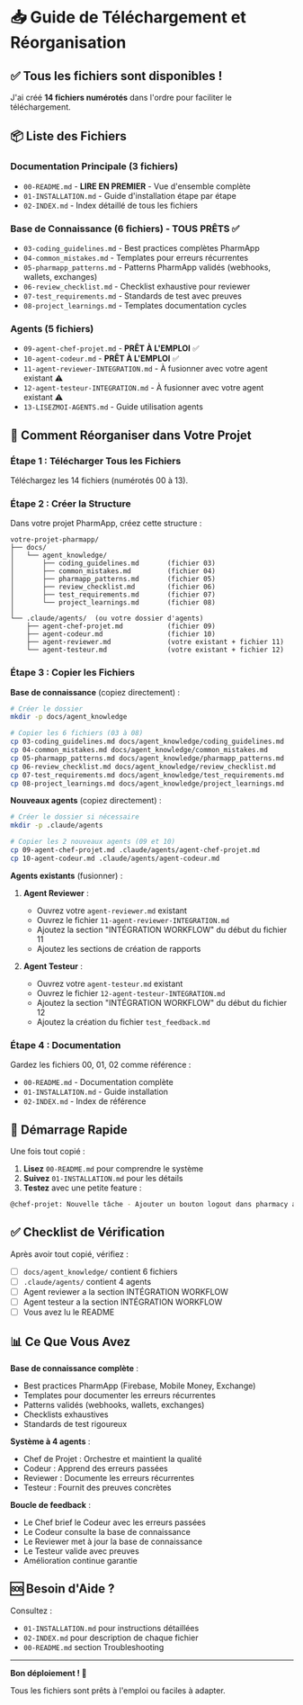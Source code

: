 # 📥 Guide de Téléchargement et Réorganisation

## ✅ Tous les fichiers sont disponibles !

J'ai créé **14 fichiers numérotés** dans l'ordre pour faciliter le téléchargement.

## 📦 Liste des Fichiers

### Documentation Principale (3 fichiers)
- `00-README.md` - **LIRE EN PREMIER** - Vue d'ensemble complète
- `01-INSTALLATION.md` - Guide d'installation étape par étape
- `02-INDEX.md` - Index détaillé de tous les fichiers

### Base de Connaissance (6 fichiers) - TOUS PRÊTS ✅
- `03-coding_guidelines.md` - Best practices complètes PharmApp
- `04-common_mistakes.md` - Templates pour erreurs récurrentes
- `05-pharmapp_patterns.md` - Patterns PharmApp validés (webhooks, wallets, exchanges)
- `06-review_checklist.md` - Checklist exhaustive pour reviewer
- `07-test_requirements.md` - Standards de test avec preuves
- `08-project_learnings.md` - Templates documentation cycles

### Agents (5 fichiers)
- `09-agent-chef-projet.md` - **PRÊT À L'EMPLOI** ✅
- `10-agent-codeur.md` - **PRÊT À L'EMPLOI** ✅
- `11-agent-reviewer-INTEGRATION.md` - À fusionner avec votre agent existant ⚠️
- `12-agent-testeur-INTEGRATION.md` - À fusionner avec votre agent existant ⚠️
- `13-LISEZMOI-AGENTS.md` - Guide utilisation agents

## 🔧 Comment Réorganiser dans Votre Projet

### Étape 1 : Télécharger Tous les Fichiers

Téléchargez les 14 fichiers (numérotés 00 à 13).

### Étape 2 : Créer la Structure

Dans votre projet PharmApp, créez cette structure :

```
votre-projet-pharmapp/
├── docs/
│   └── agent_knowledge/
│       ├── coding_guidelines.md       (fichier 03)
│       ├── common_mistakes.md         (fichier 04)
│       ├── pharmapp_patterns.md       (fichier 05)
│       ├── review_checklist.md        (fichier 06)
│       ├── test_requirements.md       (fichier 07)
│       └── project_learnings.md       (fichier 08)
│
└── .claude/agents/  (ou votre dossier d'agents)
    ├── agent-chef-projet.md           (fichier 09)
    ├── agent-codeur.md                (fichier 10)
    ├── agent-reviewer.md              (votre existant + fichier 11)
    └── agent-testeur.md               (votre existant + fichier 12)
```

### Étape 3 : Copier les Fichiers

**Base de connaissance** (copiez directement) :
```bash
# Créer le dossier
mkdir -p docs/agent_knowledge

# Copier les 6 fichiers (03 à 08)
cp 03-coding_guidelines.md docs/agent_knowledge/coding_guidelines.md
cp 04-common_mistakes.md docs/agent_knowledge/common_mistakes.md
cp 05-pharmapp_patterns.md docs/agent_knowledge/pharmapp_patterns.md
cp 06-review_checklist.md docs/agent_knowledge/review_checklist.md
cp 07-test_requirements.md docs/agent_knowledge/test_requirements.md
cp 08-project_learnings.md docs/agent_knowledge/project_learnings.md
```

**Nouveaux agents** (copiez directement) :
```bash
# Créer le dossier si nécessaire
mkdir -p .claude/agents

# Copier les 2 nouveaux agents (09 et 10)
cp 09-agent-chef-projet.md .claude/agents/agent-chef-projet.md
cp 10-agent-codeur.md .claude/agents/agent-codeur.md
```

**Agents existants** (fusionner) :
1. **Agent Reviewer** :
   - Ouvrez votre `agent-reviewer.md` existant
   - Ouvrez le fichier `11-agent-reviewer-INTEGRATION.md`
   - Ajoutez la section "INTÉGRATION WORKFLOW" du début du fichier 11
   - Ajoutez les sections de création de rapports

2. **Agent Testeur** :
   - Ouvrez votre `agent-testeur.md` existant
   - Ouvrez le fichier `12-agent-testeur-INTEGRATION.md`
   - Ajoutez la section "INTÉGRATION WORKFLOW" du début du fichier 12
   - Ajoutez la création du fichier `test_feedback.md`

### Étape 4 : Documentation

Gardez les fichiers 00, 01, 02 comme référence :
- `00-README.md` - Documentation complète
- `01-INSTALLATION.md` - Guide installation
- `02-INDEX.md` - Index de référence

## 🚀 Démarrage Rapide

Une fois tout copié :

1. **Lisez** `00-README.md` pour comprendre le système
2. **Suivez** `01-INSTALLATION.md` pour les détails
3. **Testez** avec une petite feature :

```bash
@chef-projet: Nouvelle tâche - Ajouter un bouton logout dans pharmacy app
```

## ✅ Checklist de Vérification

Après avoir tout copié, vérifiez :

- [ ] `docs/agent_knowledge/` contient 6 fichiers
- [ ] `.claude/agents/` contient 4 agents
- [ ] Agent reviewer a la section INTÉGRATION WORKFLOW
- [ ] Agent testeur a la section INTÉGRATION WORKFLOW
- [ ] Vous avez lu le README

## 📊 Ce Que Vous Avez

**Base de connaissance complète** :
- Best practices PharmApp (Firebase, Mobile Money, Exchange)
- Templates pour documenter les erreurs récurrentes
- Patterns validés (webhooks, wallets, exchanges)
- Checklists exhaustives
- Standards de test rigoureux

**Système à 4 agents** :
- Chef de Projet : Orchestre et maintient la qualité
- Codeur : Apprend des erreurs passées
- Reviewer : Documente les erreurs récurrentes
- Testeur : Fournit des preuves concrètes

**Boucle de feedback** :
- Le Chef brief le Codeur avec les erreurs passées
- Le Codeur consulte la base de connaissance
- Le Reviewer met à jour la base de connaissance
- Le Testeur valide avec preuves
- Amélioration continue garantie

## 🆘 Besoin d'Aide ?

Consultez :
- `01-INSTALLATION.md` pour instructions détaillées
- `02-INDEX.md` pour description de chaque fichier
- `00-README.md` section Troubleshooting

---

**Bon déploiement ! 🚀**

Tous les fichiers sont prêts à l'emploi ou faciles à adapter.
